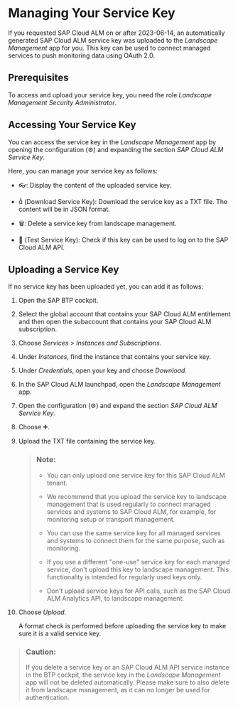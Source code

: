 <!-- loio87b78510c8cd4d4781249f0973ebaf17 -->

<link rel="stylesheet" type="text/css" href="../css/sap-icons.css"/>

# Managing Your Service Key

If you requested SAP Cloud ALM on or after 2023-06-14, an automatically generated SAP Cloud ALM service key was uploaded to the *Landscape Management* app for you. This key can be used to connect managed services to push monitoring data using OAuth 2.0.



<a name="loio87b78510c8cd4d4781249f0973ebaf17__section_fhc_m3b_nxb"/>

## Prerequisites

To access and upload your service key, you need the role *Landscape Management Security Administrator*.



<a name="loio87b78510c8cd4d4781249f0973ebaf17__section_gq4_htz_lxb"/>

## Accessing Your Service Key

You can access the service key in the *Landscape Management* app by opening the configuration \(:gear:\) and expanding the section *SAP Cloud ALM Service Key*.

Here, you can manage your service key as follows:

-   :eyeglasses:: Display the content of the uploaded service key.

-   <span class="SAP-icons-V5"></span> \(Download Service Key\): Download the service key as a TXT file. The content will be in JSON format.

-   :wastebasket:: Delete a service key from landscape management.

-   <span class="SAP-icons-V5"></span> \(Test Service Key\): Check if this key can be used to log on to the SAP Cloud ALM API.




<a name="loio87b78510c8cd4d4781249f0973ebaf17__section_qpg_2tz_lxb"/>

## Uploading a Service Key

If no service key has been uploaded yet, you can add it as follows:

1.  Open the SAP BTP cockpit.

2.  Select the global account that contains your SAP Cloud ALM entitlement and then open the subaccount that contains your SAP Cloud ALM subscription.

3.  Choose *Services* \> *Instances and Subscriptions*.

4.  Under *Instances*, find the instance that contains your service key.

5.  Under *Credentials*, open your key and choose *Download*.

6.  In the SAP Cloud ALM launchpad, open the *Landscape Management* app.

7.  Open the configuration \(:gear:\) and expand the section *SAP Cloud ALM Service Key*.

8.  Choose :heavy_plus_sign:.

9.  Upload the TXT file containing the service key.

    > ### Note:  
    > -   You can only upload one service key for this SAP Cloud ALM tenant.
    > 
    > -   We recommend that you upload the service key to landscape management that is used regularly to connect managed services and systems to SAP Cloud ALM, for example, for monitoring setup or transport management.
    > 
    > -   You can use the same service key for all managed services and systems to connect them for the same purpose, such as monitoring.
    > 
    > -   If you use a different "one-use" service key for each managed service, don't upload this key to landscape management. This functionality is intended for regularly used keys only.
    > 
    > -   Don't upload service keys for API calls, such as the SAP Cloud ALM Analytics API, to landscape management.

10. Choose *Upload.*

    A format check is performed before uploading the service key to make sure it is a valid service key.




> ### Caution:  
> If you delete a service key or an SAP Cloud ALM API service instance in the BTP cockpit, the service key in the *Landscape Management* app will not be deleted automatically. Please make sure to also delete it from landscape management, as it can no longer be used for authentication.

